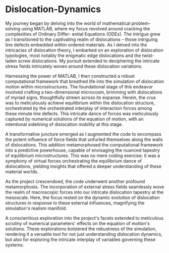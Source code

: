 # Dislocation-Dynamics
My journey began by delving into the world of mathematical problem-solving using MATLAB, where my focus revolved around cracking the complexities of Ordinary Differ-
ential Equations (ODEs). The intrigue grew as I transitioned to the captivating realm of dislocations – those intriguing line defects embedded within ordered materials.
As I delved into the intricacies of dislocation theory, I embarked on an exploration of dislocation typologies, most notably the enigmatic edge dislocations and the 
twist-laden screw dislocations. My pursuit extended to deciphering the intricate stress fields intricately woven around these dislocation variations.

Harnessing the power of MATLAB, I then constructed a robust computational framework that breathed life into the simulation of dislocation motion within microstructures.
The foundational stage of this endeavor involved crafting a two-dimensional microcosm, brimming with dislocations of myriad signs, thoughtfully strewn across its expanse.
Herein, the crux was to meticulously achieve equilibrium within the dislocation structure, orchestrated by the orchestrated interplay of interaction forces among these minute line defects.
This intricate dance of forces was meticulously captured by numerical solutions of the equation of motion, with an intentional sidelining of dislocation mobility at this stage.

A transformative juncture emerged as I augmented the code to encompass the potent influence of force fields that unfurled themselves along the walls of dislocations.
This addition metamorphosed the computational framework into a predictive powerhouse, capable of envisaging the nuanced tapestry of equilibrium microstructures. 
This was no mere coding exercise; it was a symphony of virtual forces orchestrating the equilibrium dance of dislocations, yielding insights that offered a deeper understanding of these material worlds.

As the project crescendoed, the code underwent another profound metamorphosis. 
The incorporation of external stress fields seamlessly wove the realm of macroscopic forces into our intricate dislocation tapestry at the mesoscale. 
Here, the focus rested on the dynamic evolution of dislocation structures in response to these external influences, magnifying the simulation's realism manifold.

A conscientious exploration into the project's facets extended to meticulous scrutiny of numerical parameters' effects on the equation of motion's solutions. 
These explorations bolstered the robustness of the simulation, rendering it a versatile tool for not just understanding dislocation dynamics, but also for exploring the intricate interplay of variables governing these systems.
